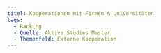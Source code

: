```yaml
---
titel: Kooperationen mit Firmen & Universitäten
tags:
  - BackLog
  - Quelle: Aktive Studies Master
  - Themenfeld: Externe Kooperation
---
```

